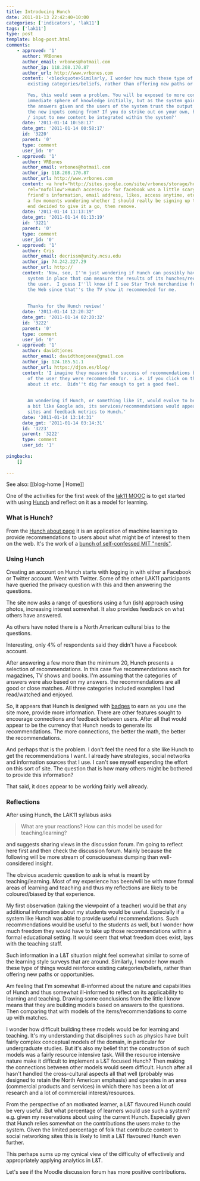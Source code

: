 ```yaml
---
title: Introducing Hunch
date: 2011-01-13 22:42:40+10:00
categories: ['indicators', 'lak11']
tags: ['lak11']
type: post
template: blog-post.html
comments:
    - approved: '1'
      author: VRBones
      author_email: vrbones@hotmail.com
      author_ip: 118.208.170.87
      author_url: http://www.vrbones.com
      content: '<blockquote>Similarly, I wonder how much these type of things would reinforce
        existing categories/beliefs, rather than offering new paths or opportunities.</blockquote>
    
        Yes, this would seem a problem. You will be exposed to more content than your
        immediate sphere of knowledge initially, but as the system gains confidence in
        the answers given and the users of the system trust the output more, where are
        the new inputs coming from? If you do strike out on your own, how does your reaction
        / input to new content be integrated within the system?'
      date: '2011-01-14 10:58:17'
      date_gmt: '2011-01-14 00:58:17'
      id: '3220'
      parent: '0'
      type: comment
      user_id: '0'
    - approved: '1'
      author: VRBones
      author_email: vrbones@hotmail.com
      author_ip: 118.208.170.87
      author_url: http://www.vrbones.com
      content: <a href="http://sites.google.com/site/vrbones/storage/hunchaccess.png"
        rel="nofollow">Hunch access</a> for facebook was a little scary. Basic information,
        friend's information, email address, likes, access anytime, etc. Spent more than
        a few moments wondering whether I should really be signing up to it, but in the
        end decided to give it a go, then remove.
      date: '2011-01-14 11:13:19'
      date_gmt: '2011-01-14 01:13:19'
      id: '3221'
      parent: '0'
      type: comment
      user_id: '0'
    - approved: '1'
      author: Cris
      author_email: decrissm@unity.ncsu.edu
      author_ip: 74.242.227.29
      author_url: http://
      content: 'Now, see, I''m just wondering if Hunch can possibly have a metrics/analytics
        system in place that can measure the results of its hunches/recommendations for
        the user.  I guess I''ll know if I see Star Trek merchandise following me around
        the Web since that''s the TV show it recommended for me.
    
    
        Thanks for the Hunch review!'
      date: '2011-01-14 12:20:32'
      date_gmt: '2011-01-14 02:20:32'
      id: '3222'
      parent: '0'
      type: comment
      user_id: '0'
    - approved: '1'
      author: davidtjones
      author_email: davidthomjones@gmail.com
      author_ip: 124.185.51.1
      author_url: https://djon.es/blog/
      content: 'I imagine they measure the success of recommendations based on the actions
        of the user they were recommended for.  i.e. if you click on the link, make comments
        about it etc.  Didn''t dig far enough to get a good feel.
    
    
        Am wondering if Hunch, or something like it, would evolve to be site independent.  e.g.
        a bit like Google ads, its services/recommendations would appear as part of other
        sites and feedback metrics to Hunch.'
      date: '2011-01-14 13:14:31'
      date_gmt: '2011-01-14 03:14:31'
      id: '3223'
      parent: '3222'
      type: comment
      user_id: '1'
    
pingbacks:
    []
    
---
```


See also: [[blog-home | Home]]

One of the activities for the first week of the [lak11 MOOC](http://learninganalytics.net) is to get started with using [Hunch](http://hunch.com) and reflect on it as a model for learning.

### What is Hunch?

From the [Hunch about page](http://hunch.com/info/about/) it is an application of machine learning to provide recommendations to users about what might be of interest to them on the web. It's the work of a [bunch of self-confessed MIT "nerds"](http://hunch.com/info/the-hunch-team/).

### Using Hunch

Creating an account on Hunch starts with logging in with either a Facebook or Twitter account. Went with Twitter. Some of the other LAK11 participants have queried the privacy question with this and then answering the questions.

The site now asks a range of questions using a fun (ish) approach using photos, increasing interest somewhat. It also provides feedback on what others have answered.

As others have noted there is a North American cultural bias to the questions.

Interesting, only 4% of respondents said they didn't have a Facebook account.

After answering a few more than the minimum 20, Hunch presents a selection of recommendations. In this case five recommendations each for magazines, TV shows and books. I'm assuming that the categories of answers were also based on my answers. the recommendations are all good or close matches. All three categories included examples I had read/watched and enjoyed.

So, it appears that Hunch is designed with [badges](http://hunch.com/help/#what-are-badges) to earn as you use the site more, provide more information. There are other features sought to encourage connections and feedback between users. After all that would appear to be the currency that Hunch needs to generate its recommendations. The more connections, the better the math, the better the recommendations.

And perhaps that is the problem. I don't feel the need for a site like Hunch to get the recommendations I want. I already have strategies, social networks and information sources that I use. I can't see myself expending the effort on this sort of site. The question that is how many others might be bothered to provide this information?

That said, it does appear to be working fairly well already.

### Reflections

After using Hunch, the LAK11 syllabus asks

> What are your reactions? How can this model be used for teaching/learning?

and suggests sharing views in the discussion forum. I'm going to reflect here first and then check the discussion forum. Mainly because the following will be more stream of consciousness dumping than well-considered insight.

The obvious academic question to ask is what is meant by teaching/learning. Most of my experience has been/will be with more formal areas of learning and teaching and thus my reflections are likely to be coloured/biased by that experience.

My first observation (taking the viewpoint of a teacher) would be that any additional information about my students would be useful. Especially if a system like Hunch was able to provide useful recommendations. Such recommendations would be useful to the students as well, but I wonder how much freedom they would have to take up those recommendations within a formal educational setting. It would seem that what freedom does exist, lays with the teaching staff.

Such information in a L&T situation might feel somewhat similar to some of the learning style surveys that are around. Similarly, I wonder how much these type of things would reinforce existing categories/beliefs, rather than offering new paths or opportunities.

Am feeling that I'm somewhat ill-informed about the nature and capabilities of Hunch and thus somewhat ill-informed to reflect on its applicability to learning and teaching. Drawing some conclusions from the little I know means that they are building models based on answers to the questions. Then comparing that with models of the items/recommendations to come up with matches.

I wonder how difficult building these models would be for learning and teaching. It's my understanding that disciplines such as physics have built fairly complex conceptual models of the domain, in particular for undergraduate studies. But it's also my belief that the construction of such models was a fairly resource intensive task. Will the resource intensive nature make it difficult to implement a L&T focused Hunch? Then making the connections between other models would seem difficult. Hunch after all hasn't handled the cross-cultural aspects all that well (probably was designed to retain the North American emphasis) and operates in an area (commercial products and services) in which there has been a lot of research and a lot of commercial interest/resources.

From the perspective of an motivated learner, a L&T flavoured Hunch could be very useful. But what percentage of learners would use such a system? e.g. given my reservations about using the current Hunch. Especially given that Hunch relies somewhat on the contributions the users make to the system. Given the limited percentage of folk that contribute content to social networking sites this is likely to limit a L&T flavoured Hunch even further.

This perhaps sums up my cynical view of the difficulty of effectively and appropriately applying analytics in L&T.

Let's see if the Moodle discussion forum has more positive contributions.
